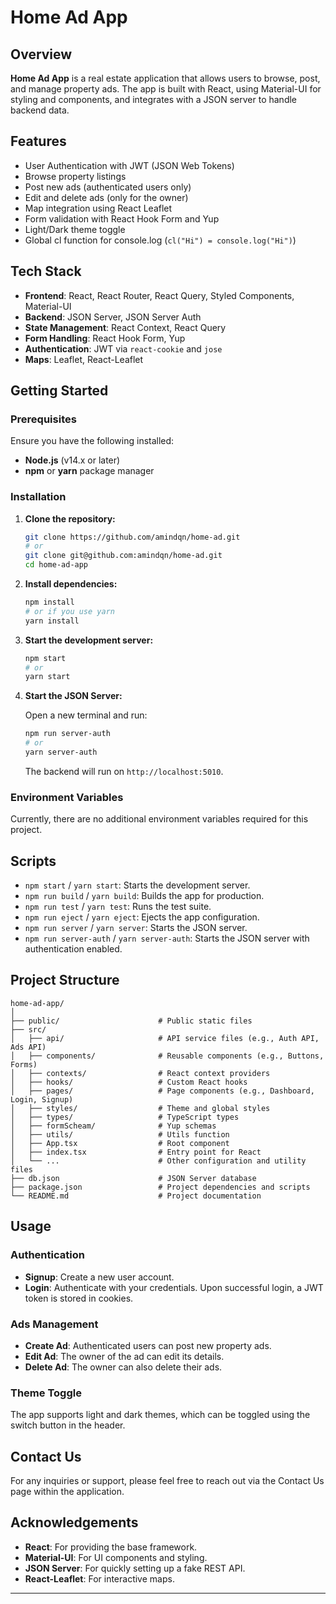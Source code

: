 # Home Ad App

## Overview

**Home Ad App** is a real estate application that allows users to browse, post, and manage property ads. The app is built with React, using Material-UI for styling and components, and integrates with a JSON server to handle backend data.

## Features

- User Authentication with JWT (JSON Web Tokens)
- Browse property listings
- Post new ads (authenticated users only)
- Edit and delete ads (only for the owner)
- Map integration using React Leaflet
- Form validation with React Hook Form and Yup
- Light/Dark theme toggle
- Global cl function for console.log (`cl("Hi") = console.log("Hi")`)

## Tech Stack

- **Frontend**: React, React Router, React Query, Styled Components, Material-UI
- **Backend**: JSON Server, JSON Server Auth
- **State Management**: React Context, React Query
- **Form Handling**: React Hook Form, Yup
- **Authentication**: JWT via `react-cookie` and `jose`
- **Maps**: Leaflet, React-Leaflet

## Getting Started

### Prerequisites

Ensure you have the following installed:

- **Node.js** (v14.x or later)
- **npm** or **yarn** package manager

### Installation

1. **Clone the repository:**

   ```bash
   git clone https://github.com/amindqn/home-ad.git
   # or
   git clone git@github.com:amindqn/home-ad.git
   cd home-ad-app
   ```

2. **Install dependencies:**

   ```bash
   npm install
   # or if you use yarn
   yarn install
   ```

3. **Start the development server:**

   ```bash
   npm start
   # or
   yarn start
   ```

4. **Start the JSON Server:**

   Open a new terminal and run:

   ```bash
   npm run server-auth
   # or
   yarn server-auth
   ```


   The backend will run on `http://localhost:5010`.

### Environment Variables

Currently, there are no additional environment variables required for this project.

## Scripts

- `npm start` / `yarn start`: Starts the development server.
- `npm run build` / `yarn build`: Builds the app for production.
- `npm run test` / `yarn test`: Runs the test suite.
- `npm run eject` / `yarn eject`: Ejects the app configuration.
- `npm run server` / `yarn server`: Starts the JSON server.
- `npm run server-auth` / `yarn server-auth`: Starts the JSON server with authentication enabled.

## Project Structure

```plaintext
home-ad-app/
│
├── public/                      # Public static files
├── src/
│   ├── api/                     # API service files (e.g., Auth API, Ads API)
│   ├── components/              # Reusable components (e.g., Buttons, Forms)
│   ├── contexts/                # React context providers
│   ├── hooks/                   # Custom React hooks
│   ├── pages/                   # Page components (e.g., Dashboard, Login, Signup)
│   ├── styles/                  # Theme and global styles
│   ├── types/                   # TypeScript types
│   ├── formScheam/              # Yup schemas
│   ├── utils/                   # Utils function
│   ├── App.tsx                  # Root component
│   ├── index.tsx                # Entry point for React
│   └── ...                      # Other configuration and utility files
├── db.json                      # JSON Server database
├── package.json                 # Project dependencies and scripts
└── README.md                    # Project documentation
```

## Usage

### Authentication

- **Signup**: Create a new user account.
- **Login**: Authenticate with your credentials. Upon successful login, a JWT token is stored in cookies.

### Ads Management

- **Create Ad**: Authenticated users can post new property ads.
- **Edit Ad**: The owner of the ad can edit its details.
- **Delete Ad**: The owner can also delete their ads.

### Theme Toggle

The app supports light and dark themes, which can be toggled using the switch button in the header.

## Contact Us

For any inquiries or support, please feel free to reach out via the Contact Us page within the application.


## Acknowledgements

- **React**: For providing the base framework.
- **Material-UI**: For UI components and styling.
- **JSON Server**: For quickly setting up a fake REST API.
- **React-Leaflet**: For interactive maps.

---
